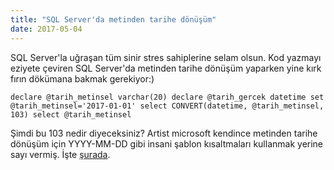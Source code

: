 ```yaml
---
title: "SQL Server'da metinden tarihe dönüşüm"
date: 2017-05-04
---
```


SQL Server'la uğraşan tüm sinir stres sahiplerine selam olsun. Kod yazmayı eziyete çeviren SQL Server'da metinden tarihe dönüşüm yaparken yine kırk fırın dökümana bakmak gerekiyor:)

`declare @tarih_metinsel varchar(20) declare @tarih_gercek datetime set @tarih_metinsel='2017-01-01' select CONVERT(datetime, @tarih_metinsel, 103) select @tarih_metinsel`

Şimdi bu 103 nedir diyeceksiniz? Artist microsoft kendince metinden tarihe dönüşüm için YYYY-MM-DD gibi insani şablon kısaltmaları kullanmak yerine sayı vermiş. İşte [şurada](https://docs.microsoft.com/en-us/sql/t-sql/functions/cast-and-convert-transact-sql).

